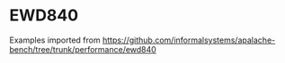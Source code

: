 # EWD840

Examples imported from https://github.com/informalsystems/apalache-bench/tree/trunk/performance/ewd840


